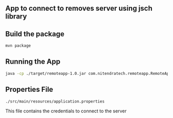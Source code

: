 
## App to connect to removes server using jsch library
## Build the package

```bash
mvn package
```

## Running the App

```bash
java -cp ./target/remoteapp-1.0.jar com.nitendratech.remoteapp.RemoteAppMain ./src/main/resources/application.properties


```

## Properties File
```./src/main/resources/application.properties```

This file contains the credentials to connect to the server